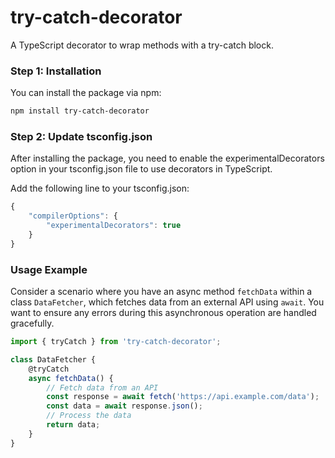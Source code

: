 # try-catch-decorator

A TypeScript decorator to wrap methods with a try-catch block.

### Step 1: Installation

You can install the package via npm:

```bash
npm install try-catch-decorator
```

### Step 2: Update tsconfig.json

After installing the package, you need to enable the experimentalDecorators option in your tsconfig.json file to use decorators in TypeScript.

Add the following line to your tsconfig.json:
```typescript
{
    "compilerOptions": {
        "experimentalDecorators": true
    }
}
```

### Usage Example

Consider a scenario where you have an async method `fetchData` within a class `DataFetcher`, which fetches data from an external API using `await`. You want to ensure any errors during this asynchronous operation are handled gracefully.

```typescript
import { tryCatch } from 'try-catch-decorator';

class DataFetcher {
    @tryCatch
    async fetchData() {
        // Fetch data from an API
        const response = await fetch('https://api.example.com/data');
        const data = await response.json();
        // Process the data
        return data;
    }
}
```
